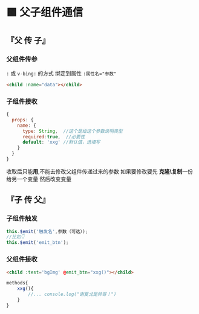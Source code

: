 # 🟩 父子组件通信

## 『父 传 子』
### 父组件传参
`:` 或 `v-bing:` 的方式 绑定到属性 `:属性名="参数"`

```html
<child :name="data"></child>
```
### 子组件接收
```javascript
{
  props: {
    name: {
      type: String,  //这个是给这个参数说明类型
      required:true,  //必要性
      default: 'xxg' //默认值，选填写
    }
  }
}
```
收取后只能**用**,不能去修改父组件传递过来的参数
如果要修改要先 **克隆\复制**一份给另一个变量 然后改变变量

## 『子 传 父』
### 子组件触发
```javascript
this.$emit('触发名',参数（可选）);
//比如👇
this.$emit('emit_btn');
```
### 父组件接收
```html
<child :test='bgImg' @emit_btn="xxg()"></child>
```
```javascript
methods{
    xxg(){
        //... console.log("谢夏戈是帅哥！")
    }
}
```